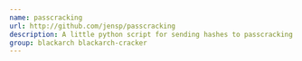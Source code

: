 ```yaml
---
name: passcracking
url: http://github.com/jensp/passcracking
description: A little python script for sending hashes to passcracking.
group: blackarch blackarch-cracker
---
```

